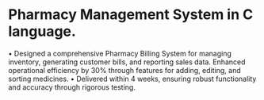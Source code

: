 <h1>Pharmacy Management System in C language. </h1>

 • Designed a comprehensive Pharmacy Billing System for managing inventory, generating customer bills, and reporting sales data. Enhanced operational efficiency by 30% through features for adding, editing, and sorting
 medicines.
 • Delivered within 4 weeks, ensuring robust functionality and accuracy through rigorous testing.
